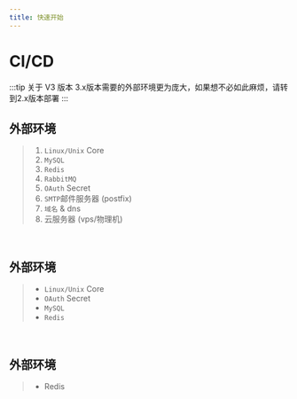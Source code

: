```yaml
---
title: 快速开始
---
```


# CI/**CD** <Badge type="tip" text="latest" />

:::tip 关于 V3 版本
3.x版本需要的外部环境更为庞大，如果想不必如此麻烦，请转到2.x版本部署
:::

## 外部环境 <Badge type="tip" text="3.x" />
>1. `Linux/Unix` Core
>2. `MySQL`
>3. `Redis`
>4. `RabbitMQ`
>5. `OAuth` Secret
>6. `SMTP`邮件服务器 (postfix)
>7. `域名` & dns
>8. 云服务器 (vps/物理机)
<br>

## 外部环境 <Badge type="tip" text="2.x" />
>- `Linux/Unix` Core
>- `OAuth` Secret
>- `MySQL` <Badge type="info" text="Optional" />
>- `Redis` <Badge type="info" text="Optional" />
<br>

## 外部环境 <Badge type="tip" text="1.x" />
>- Redis

<br>
